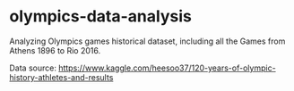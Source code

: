 # olympics-data-analysis
Analyzing Olympics games historical dataset, including all the Games from Athens 1896 to Rio 2016.

Data source: https://www.kaggle.com/heesoo37/120-years-of-olympic-history-athletes-and-results
